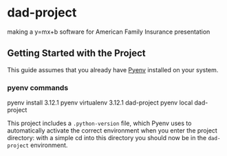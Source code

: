 # dad-project
making a y=mx+b software for American Family Insurance presentation

## Getting Started with the Project
This guide assumes that you already have [Pyenv](https://github.com/pyenv/pyenv) installed on your system.

### pyenv commands
pyenv install 3.12.1
pyenv virtualenv 3.12.1 dad-project
pyenv local dad-project

This project includes a `.python-version` file, which Pyenv uses to automatically activate the correct environment when you enter the project directory:
with a simple cd into this directory you should now be in the `dad-project` environment.
